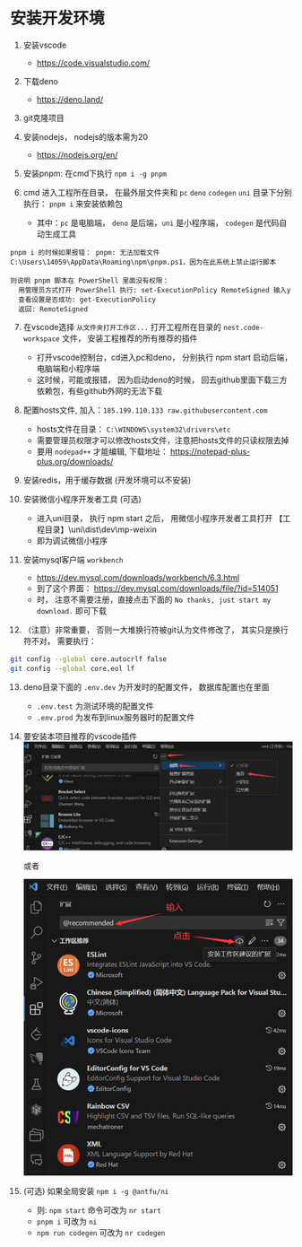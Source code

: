 # 安装开发环境
  
  1. 安装vscode
     - https://code.visualstudio.com/
  
  2. 下载deno
     - https://deno.land/
  
  3. git克隆项目
  
  4. 安装nodejs， nodejs的版本需为20
     - https://nodejs.org/en/
  
  5. 安装pnpm:  在cmd下执行 `npm i -g pnpm`
  
  6. cmd 进入工程所在目录， 在最外层文件夹和 `pc` `deno` `codegen` `uni` 目录下分别执行： `pnpm i` 来安装依赖包
     - 其中：`pc` 是电脑端， `deno` 是后端，`uni` 是小程序端， `codegen` 是代码自动生成工具
  ```
  pnpm i 的时候如果报错： pnpm: 无法加载文件 C:\Users\14059\AppData\Roaming\npm\pnpm.ps1，因为在此系统上禁止运行脚本
  
  则说明 pnpm 脚本在 PowerShell 里面没有权限：
    用管理员方式打开 PowerShell 执行: set-ExecutionPolicy RemoteSigned 输入y
    查看设置是否成功: get-ExecutionPolicy
    返回: RemoteSigned
  ```
  
  7. 在vscode选择 `从文件夹打开工作区...` 打开工程所在目录的 `nest.code-workspace` 文件， 安装工程推荐的所有推荐的插件
      - 打开vscode控制台，cd进入pc和deno， 分别执行 npm start 启动后端，电脑端和小程序端
      - 这时候，可能或报错， 因为启动deno的时候， 回去github里面下载三方依赖包，有些github外网的无法下载
  
  8. 配置hosts文件, 加入：`185.199.110.133 raw.githubusercontent.com` 
      - hosts文件在目录： `C:\WINDOWS\system32\drivers\etc` 
      - 需要管理员权限才可以修改hosts文件，注意把hosts文件的只读权限去掉
      - 要用 `nodepad++` 才能编辑, 下载地址： https://notepad-plus-plus.org/downloads/
  
  9. 安装redis，用于缓存数据 (开发环境可以不安装)
  
  10. 安装微信小程序开发者工具 (可选)
      - 进入uni目录， 执行 npm start 之后， 用微信小程序开发者工具打开 【工程目录】\uni\dist\dev\mp-weixin
      - 即为调试微信小程序
  
  11. 安装mysql客户端 `workbench`
      - https://dev.mysql.com/downloads/workbench/6.3.html
      - 到了这个界面： https://dev.mysql.com/downloads/file/?id=514051
      - 时， 注意不需要注册，直接点击下面的 `No thanks, just start my download.` 即可下载
  
  12. （注意）非常重要， 否则一大堆换行符被git认为文件修改了， 其实只是换行符不对， 需要执行：
  
  ```bash
  git config --global core.autocrlf false
  git config --global core.eol lf
  ```
  
  13. deno目录下面的 `.env.dev` 为开发时的配置文件， 数据库配置也在里面
      - `.env.test` 为测试环境的配置文件
      - `.env.prod` 为发布到linux服务器时的配置文件
  
  14. 要安装本项目推荐的vscode插件
        ![alt text](../img/vscode_plugin.png)
        
        或者
        
        ![alt text](../img/vscode_plugin2.png)
  
  15. (可选) 如果全局安装 `npm i -g @antfu/ni`
      - 则: `npm start` 命令可改为 `nr start`
      - `pnpm i` 可改为 `ni`
      - `npm run codegen` 可改为 `nr codegen`